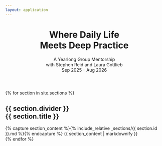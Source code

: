 ```yaml
---
layout: application
---
```


<header class="px-lg-5 my-5">
  <div class="jumbotron container text-center bg-transparent">
    <h1>
      Where Daily Life
      <br />
      Meets Deep Practice
    </h1>
    <p class="lead mb-3">
      A Yearlong Group Mentorship
      <br />
      with Stephen Reid and Laura Gottlieb
      <br />
      Sep 2025 – Aug 2026
    </p>
  </div>
</header>

{% for section in site.sections %}
  <section id="{{ section.id }}" class="section">
    <div class="container">
      <h1 class="mt-5">{{ section.divider }}<br />{{ section.title }}</h1>
      {% capture section_content %}{% include_relative _sections/{{ section.id }}.md %}{% endcapture %}
      {{ section_content | markdownify }}
    </div>
  </section>  
{% endfor %}
